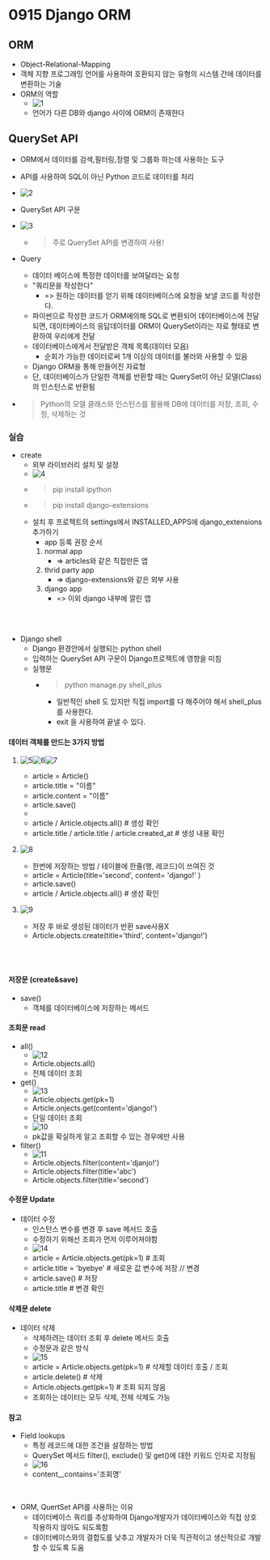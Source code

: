 # 0915 Django ORM
## ORM 
+ Object-Relational-Mapping
+ 객체 지향 프로그래밍 언어를 사용하여 호환되지 않는 유형의 시스템 간에 데이터를 변환하는 기술
+ ORM의 역할
  + ![1](pict1.png)
  + 언어가 다른 DB와 django 사이에 ORM이 존재한다

## QuerySet API
+ ORM에서 데이터를 검색,필터링,정렬 및 그룹화 하는데 사용하는 도구
+ API를 사용하여 SQL이 아닌 Python 코드로 데이터를 처리
+ ![2](pict2.png)
+ QuerySet API 구문
+ ![3](pict3.png)
  + > 주로 QuerySet API를 변경하여 사용!
+ Query 
  + 데이터 베이스에 특정한 데이터를 보여달라는 요청
  + "쿼리문을 작성한다"
    + => 원하는 데이터를 얻기 위해 데이터베이스에 요청을 보낼 코드를 작성한다.
  + 파이썬으로 작성한 코드가 ORM에의해 SQL로 변환되어 데이터베이스에 전달되면, 데이터베이스의 응답데이터를 ORM이 QuerySet이라는 자료 형태로 변환하여 우리에게 전달
  + 데이터베이스에게서 전달받은 객체 목록(데이터 모음)
    + 순회가 가능한 데이터로써 1개 이상의 데이터를 불러와 사용할 수 있음
  + Django ORM을 통해 만들어진 자료형
  + 단, 데이터베이스가 단일한 객체를 반환할 때는 QuerySet이 아닌 모델(Class)의 인스턴스로 반환됨

+ > Python의 모델 클래스와 인스턴스를 활용해 DB에 데이터를 저장, 조회, 수정, 삭제하는 것

### 실습
+ create 
  + 외부 라이브러리 설치 및 설정
  + ![4](pict4.png)
  + > pip install ipython
  + > pip install django-extensions
  + 설치 후 프로젝트의 settings에서 INSTALLED_APPS에 django_extensions 추가하기
    + app 등록 권장 순서
    1. normal app 
       + => articles와 같은 직접만든 앱
    2. thrid party app 
       + => django-extensions와 같은 외부 사용
    3. django app
       + => 이외 django 내부에 깔린 앱
<br>
<br>

+ Django shell
  + Django 환경안에서 실행되는 python shell
  + 입력하는 QuerySet API 구문이 Django프로젝트에 영향을 미침
  + 실행문
    + > python manage.py shell_plus
      + 일반적인 shell 도 있지만 직접 import를 다 해주어야 해서 shell_plus를 사용한다.
      + exit 을 사용하여 끝낼 수 있다.

#### 데이터 객체를 만드는 3가지 방법
1. ![5](pict5.png)![6](pict6.png)![7](pict7.png)
   + article = Article()
   + article.title = "이름" 
   + article.content = "이름"
   + article.save()
   + 
   + article / Article.objects.all() # 생성 확인
   + article.title / article.title / article.created_at # 생성 내용 확인
  
2. ![8](pict8.png) 
   + 한번에 저장하는 방법 / 테이블에 한줄(행, 레코드)이 쓰여진 것 
   + article = Article(title='second', content= 'django!' )
   + article.save()
   + article / Article.objects.all() # 생성 확인
3. ![9](pict9.png)
   + 저장 후 바로 생성된 데이터가 반환 save사용X
   + Article.objects.create(title='third', content='django!')
<br>
<br>

#### 저장문 (create&save)
+ save()
  + 객체를 데이터베이스에 저장하는 메서드
#### 조회문 read
+ all()
  + ![12](pict12.png)
  + Article.objects.all()
  + 전체 데이터 조회
+ get()
  + ![13](pict13.png)
  + Article.objects.get(pk=1)
  + Article.onjects.get(content='django!')
  + 단일 데이터 조회
  + ![10](pict10.png)
  + pk값을 확실하게 알고 조회할 수 있는 경우에만 사용
+ filter()
  + ![11](pict11.png)
  + Article.objects.filter(content='djanjo!')
  + Article.objects.filter(title='abc')
  + Article.objects.filter(title='second')

#### 수정문 Update
+ 데이터 수정
  + 인스턴스 변수를 변경 후 save 메서드 호출
  + 수정하기 위해선 조회가 먼저 이루어져야함
  + ![14](pict14.png)
  + article = Article.objects.get(pk=1) # 조회
  + article.title = 'byebye' # 새로운 값 변수에 저장 // 변경
  + article.save() # 저장
  + article.title  # 변경 확인

#### 삭제문 delete
+ 데이터 삭제
  + 삭제하려는 데이터 조회 후 delete 메서드 호출
  + 수정문과 같은 방식
  + ![15](pict15.png)
  + article = Article.objects.get(pk=1) # 삭제할 데이터 호출 / 조회
  + article.delete()    # 삭제
  + Article.objects.get(pk=1)   # 조회 되지 않음
  + 조회하는 데이터는 모두 삭제, 전체 삭제도 가능

#### 참고
+ Field lookups
  + 특정 레코드에 대한 조건을 설정하는 방법
  + QuerySet 메서드 filter(), exclude() 및 get()에 대한 키워드 인자로 지정됨
  + ![16](pict16.png)
  + content__contains='조회명'
<Br>

+ ORM, QuertSet API를 사용하는 이유
  + 데이터베이스 쿼리를 추상화하여 Django개발자가 데이터베이스와 직접 상호작용하지 않아도 되도록함
  + 데이터베이스와의 결합도를 낮추고 개발자가 더욱 직관적이고 생산적으로 개발할 수 있도록 도움